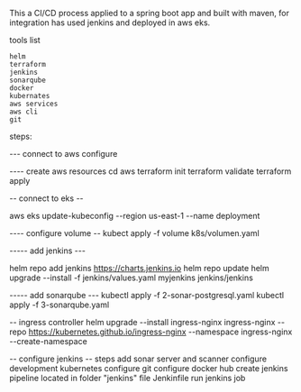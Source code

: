 This a CI/CD process applied to a spring boot app and built with maven, for integration has used jenkins 
and deployed in aws eks.

tools list

    helm 
    terraform
    jenkins
    sonarqube
    docker 
    kubernates
    aws services
    aws cli
    git

steps:

--- connect to aws configure

---- create aws resources
cd aws
terraform init 
terraform validate 
terraform apply

-- connect to eks --

aws eks update-kubeconfig --region us-east-1 --name deployment

---- configure volume --
kubect apply -f volume k8s/volumen.yaml

----- add jenkins ---

helm repo add jenkins https://charts.jenkins.io
helm repo update
helm upgrade --install -f jenkins/values.yaml myjenkins jenkins/jenkins

----- add sonarqube ---
kubectl apply -f 2-sonar-postgresql.yaml
kubectl apply -f 3-sonarqube.yaml

--  ingress controller
helm upgrade --install ingress-nginx ingress-nginx --repo https://kubernetes.github.io/ingress-nginx --namespace ingress-nginx --create-namespace


-- configure jenkins --
steps 
  add sonar server and scanner
  configure development kubernetes
  configure git
  configure docker hub
  create jenkins pipeline located in folder "jenkins" file Jenkinfile
  run jenkins job